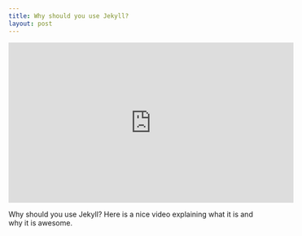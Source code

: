 ```yaml
---
title: Why should you use Jekyll?
layout: post
---
```


<iframe width="560" height="315" src="https://www.youtube.com/embed/iWowJBRMtpc?rel=0&amp;showinfo=0&amp;start=90&amp;end=163" frameborder="0" allowfullscreen></iframe>

Why should you use Jekyll? Here is a nice video explaining what it is and why it is awesome.
